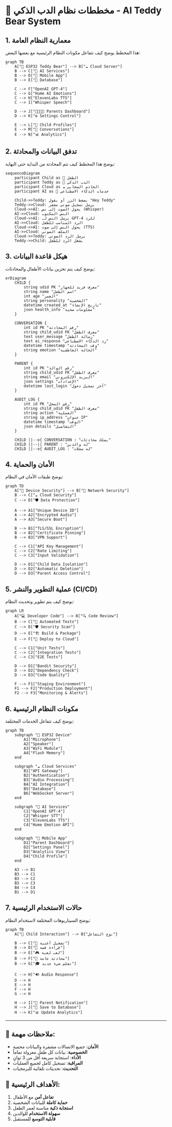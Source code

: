# 🧸 مخططات نظام الدب الذكي - AI Teddy Bear System

## 1. معمارية النظام العامة
هذا المخطط يوضح كيف تتفاعل مكونات النظام الرئيسية مع بعضها البعض:

```mermaid
graph TB
    A["🧸 ESP32 Teddy Bear"] --> B["☁️ Cloud Server"]
    B --> C["🤖 AI Services"]
    B --> D["📱 Mobile App"]
    B --> E["💾 Database"]
    
    C --> F["OpenAI GPT-4"]
    C --> G["Hume AI Emotions"]
    C --> H["ElevenLabs TTS"]
    C --> I["Whisper Speech"]
    
    D --> J["👨‍👩‍👧‍👦 Parents Dashboard"]
    D --> K["⚙️ Settings Control"]
    
    E --> L["👶 Child Profiles"]
    E --> M["💬 Conversations"]
    E --> N["📊 Analytics"]
```

## 2. تدفق البيانات والمحادثة
يوضح هذا المخطط كيف تتم المحادثة من البداية حتى النهاية:

```mermaid
sequenceDiagram
    participant Child as 👶 الطفل
    participant Teddy as 🧸 الدب الذكي
    participant Cloud as ☁️ الخادم السحابي
    participant AI as 🤖 خدمات الذكاء الاصطناعي
    
    Child->>Teddy: يضغط الزر أو يقول "Hey Teddy"
    Teddy->>Cloud: يرسل تسجيل صوتي مشفر
    Cloud->>AI: يحول الصوت إلى نص (Whisper)
    AI->>Cloud: النص المكتوب
    Cloud->>AI: يرسل النص لـ GPT-4 للرد
    AI->>Cloud: الرد المناسب للطفل
    Cloud->>AI: يحول النص إلى صوت (TTS)
    AI->>Cloud: الملف الصوتي
    Cloud->>Teddy: يرسل الرد الصوتي
    Teddy->>Child: يشغل الرد للطفل
```

## 3. هيكل قاعدة البيانات
يوضح كيف يتم تخزين بيانات الأطفال والمحادثات:

```mermaid
erDiagram
    CHILD {
        string udid PK "معرف فريد للجهاز"
        string name "اسم الطفل"
        int age "العمر"
        string personality "الشخصية"
        datetime created_at "تاريخ الإنشاء"
        json health_info "معلومات صحية"
    }
    
    CONVERSATION {
        int id PK "رقم المحادثة"
        string child_udid FK "معرف الطفل"
        text user_message "رسالة الطفل"
        text ai_response "رد الذكاء الاصطناعي"
        datetime timestamp "وقت المحادثة"
        string emotion "الحالة العاطفية"
    }
    
    PARENT {
        int id PK "رقم الوالد"
        string child_udid FK "معرف الطفل"
        string email "البريد الإلكتروني"
        json settings "الإعدادات"
        datetime last_login "آخر تسجيل دخول"
    }
    
    AUDIT_LOG {
        int id PK "رقم السجل"
        string child_udid FK "معرف الطفل"
        string action "العملية"
        string ip_address "عنوان IP"
        datetime timestamp "الوقت"
        json details "التفاصيل"
    }
    
    CHILD ||--o{ CONVERSATION : "يملك محادثات"
    CHILD ||--|| PARENT : "له والدين"
    CHILD ||--o{ AUDIT_LOG : "له سجلات"
```

## 4. الأمان والحماية
يوضح طبقات الأمان في النظام:

```mermaid
graph TD
    A["🔐 Device Security"] --> B["📡 Network Security"]
    B --> C["☁️ Cloud Security"]
    C --> D["🛡️ Data Protection"]
    
    A --> A1["Unique Device ID"]
    A --> A2["Encrypted Audio"]
    A --> A3["Secure Boot"]
    
    B --> B1["TLS/SSL Encryption"]
    B --> B2["Certificate Pinning"]
    B --> B3["VPN Support"]
    
    C --> C1["API Key Management"]
    C --> C2["Rate Limiting"]
    C --> C3["Input Validation"]
    
    D --> D1["Child Data Isolation"]
    D --> D2["Automatic Deletion"]
    D --> D3["Parent Access Control"]
```

## 5. عملية التطوير والنشر (CI/CD)
يوضح كيف يتم تطوير وتحديث النظام:

```mermaid
graph LR
    A["💻 Developer Code"] --> B["🔍 Code Review"]
    B --> C["🧪 Automated Tests"]
    C --> D["🛡️ Security Scan"]
    D --> E["🏗️ Build & Package"]
    E --> F["🚀 Deploy to Cloud"]
    
    C --> C1["Unit Tests"]
    C --> C2["Integration Tests"]
    C --> C3["E2E Tests"]
    
    D --> D1["Bandit Security"]
    D --> D2["Dependency Check"]
    D --> D3["Code Quality"]
    
    F --> F1["Staging Environment"]
    F1 --> F2["Production Deployment"]
    F2 --> F3["Monitoring & Alerts"]
```

## 6. مكونات النظام الرئيسية
يوضح كيف تتفاعل الخدمات المختلفة:

```mermaid
graph TB
    subgraph "🧸 ESP32 Device"
        A1["Microphone"]
        A2["Speaker"]  
        A3["WiFi Module"]
        A4["Flash Memory"]
    end
    
    subgraph "☁️ Cloud Services"
        B1["API Gateway"]
        B2["Authentication"]
        B3["Audio Processing"]
        B4["AI Integration"]
        B5["Database"]
        B6["WebSocket Server"]
    end
    
    subgraph "🤖 AI Services"
        C1["OpenAI GPT-4"]
        C2["Whisper STT"]
        C3["ElevenLabs TTS"]
        C4["Hume Emotion API"]
    end
    
    subgraph "📱 Mobile App"
        D1["Parent Dashboard"]
        D2["Settings Panel"]
        D3["Analytics View"]
        D4["Child Profile"]
    end
    
    A3 --> B1
    B3 --> C1
    B3 --> C2
    B3 --> C3
    B4 --> C4
    B1 --> D1
```

## 7. حالات الاستخدام الرئيسية
يوضح السيناريوهات المختلفة لاستخدام النظام:

```mermaid
graph TB
    A["👶 Child Interaction"] --> B{"نوع التفاعل"}
    
    B --> C["🎵 تشغيل أغنية"]
    B --> D["📖 قراءة قصة"]
    B --> E["🎮 لعب لعبة"]
    B --> F["💬 محادثة عامة"]
    B --> G["🎓 تعلم شيء جديد"]
    
    C --> H["🔊 Audio Response"]
    D --> H
    E --> H
    F --> H
    G --> H
    
    H --> I["📱 Parent Notification"]
    H --> J["💾 Save to Database"]
    H --> K["📊 Update Analytics"]
```

---

## 📝 ملاحظات مهمة:

- **الأمان**: جميع الاتصالات مشفرة والبيانات محمية
- **الخصوصية**: بيانات كل طفل معزولة تماماً
- **الأداء**: استجابة سريعة أقل من 3 ثوانٍ
- **المراقبة**: تسجيل كامل لجميع العمليات
- **التحديث**: تحديثات تلقائية للبرمجيات

## 🎯 الأهداف الرئيسية:

1. **تفاعل آمن** مع الأطفال
2. **حماية كاملة** للبيانات الشخصية
3. **استجابة ذكية** مناسبة لعمر الطفل
4. **سهولة الاستخدام** للوالدين
5. **قابلية التوسع** للمستقبل 